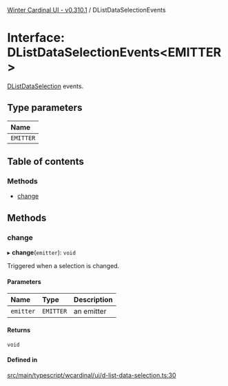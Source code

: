 [Winter Cardinal UI - v0.310.1](../index.md) / DListDataSelectionEvents

# Interface: DListDataSelectionEvents<EMITTER\>

[DListDataSelection](DListDataSelection.md) events.

## Type parameters

| Name |
| :------ |
| `EMITTER` |

## Table of contents

### Methods

- [change](DListDataSelectionEvents.md#change)

## Methods

### change

▸ **change**(`emitter`): `void`

Triggered when a selection is changed.

#### Parameters

| Name | Type | Description |
| :------ | :------ | :------ |
| `emitter` | `EMITTER` | an emitter |

#### Returns

`void`

#### Defined in

[src/main/typescript/wcardinal/ui/d-list-data-selection.ts:30](https://github.com/winter-cardinal/winter-cardinal-ui/blob/v0.310.1/src/main/typescript/wcardinal/ui/d-list-data-selection.ts#L30)
